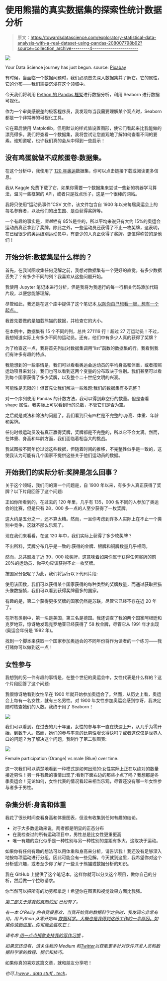 # 使用熊猫的真实数据集的探索性统计数据分析

> 原文：<https://towardsdatascience.com/exploratory-statistical-data-analysis-with-a-real-dataset-using-pandas-208007798b92?source=collection_archive---------4----------------------->

![](img/6330b4518cb118833140169c896b612e.png)

Your Data Science journey has just begun. source: [Pixabay](https://pixabay.com/en/jogging-run-sport-jog-sporty-race-2343558)

有时候，当面临一个数据问题时，我们必须首先深入数据集并了解它。它的属性，它的分布——我们需要沉浸在这个领域中。

今天我们将利用 [Python 的 Pandas 框架](http://www.datastuff.tech/data-science/exploratory-data-analysis-with-pandas-and-jupyter-notebooks/)进行数据分析，利用 Seaborn 进行数据可视化。

作为一个审美感很差的极客程序员，我发现每当我需要理解某个观点时，Seaborn 都是一个非常棒的可视化工具。

它在幕后使用 Matplotlib，但用默认的样式值设置图形，使它们看起来比我能做的漂亮得多。我们将查看一个数据集，我将尝试让您直观地了解如何查看不同的要素。谁知道呢，也许我们真的会从中得到一些启示！

## 没有鸡蛋就做不成煎蛋卷:数据集。

在这个分析中，我使用了 [120 年奥运](https://www.kaggle.com/heesoo37/120-years-of-olympic-history-athletes-and-results#athlete_events.csv)数据集，你可以点击链接下载或阅读更多信息。

我从 Kaggle 免费下载了它，如果你需要一个数据集来尝试一些新的机器学习算法，温习一些框架的 API，或者只是找点乐子，这是一个很棒的网站。

我将只使用“运动员事件”CSV 文件，该文件包含自 1900 年以来每届奥运会上的每名参赛者，以及他们的出生国、是否获得奖牌等。

一个有趣的事实是，*奖牌*栏有 85%是空的，所以平均来说只有大约 15%的奥运会运动员真正拿到了奖牌。除此之外，一些运动员还获得了不止一枚奖牌，这表明，在已经很少的奥运级别运动员中，有更少的人真正获得了奖牌。更值得称赞的是他们！

## 开始分析:数据集是什么样的？

首先，在我试图收集任何见解之前，我想对数据集有一个更好的直觉。有多少数据丢失了？有多少不同的列？我喜欢从这些问题开始。

我使用 Jupyter 笔记本进行分析，但是我将为我运行的每一行相关代码添加代码片段，以便您能够理解。

尽管如此，我还是在这个库中提供了这个笔记本[,以防你自己想看一眼，想有一个起点。](https://github.com/StrikingLoo/Olympics-analysis-notebook/)

我首先要做的是加载熊猫的数据，并检查它的大小。

在本例中，数据集有 15 个不同的列，总共 271116 行！超过 27 万运动员！不过，我想知道实际上有多少不同的运动员。还有，他们中有多少人真的获得了奖牌？

为了检查这一点，我将首先列出对数据集调用“list”函数的数据集的行。我看到我们有许多有趣的特点。

我能想到的一些事情是，我们可以看看奥运会运动员的平均身高和体重，或者按照运动项目来划分。我们也可以看到这两个变量的分布取决于性别。我们甚至可以看到每个国家获得了多少奖牌，以及整个二十世纪文明的兴衰。

可能性是无限的！但首先让我们解决一些难题:我们的数据集有多完整？

对一个序列使用 Pandas 的计数方法，我可以得到非空行的数量。但是查看 shape 属性，我实际上可以看到行的总数，不管它们是否为空。

之后就是减法和除法的问题了。我们看到只有四栏是不完整的:身高、体重、年龄和奖牌。

任何时候运动员没有真正赢得奖牌，奖牌都是不完整的，所以它不会太满。然而，在体重、身高和年龄方面，我们面临着相当大的挑战。

我试图按不同年份过滤这些数据，但随着时间的推移，不完整性似乎是一致的，这使我认为可能有几个国家不提供这些关于他们运动员的数据。

## 开始我们的实际分析:奖牌是怎么回事？

关于这个领域，我们问的第一个问题是，自 1900 年以来，有多少人真正获得了奖牌？以下片段回答了这个问题:

正如你所看到的，在过去的 120 年里，几乎有 135，000 名不同的人参加了奥运会的比赛，但是只有 28，000 多一点的人至少获得了一枚奖牌。

这大约是五分之一，还不算太糟。然而，一旦你考虑到许多人实际上在不止一个类别中竞争，这就不那么乐观了。

现在我们来看看，在这 120 年中，我们实际上获得了多少枚奖牌？

不出所料，奖牌分布几乎是一致的:获得的金牌、银牌和铜牌数量几乎相同。

然而，总共颁发了近 39，000 枚奖牌，这意味着如果你属于获得任何奖牌的前 20%的运动员，你平均应该获得不止一枚奖牌。

按国家分配呢？为此，我们将运行以下代码片段:

使用该函数，我们可以获得某个国家获得的每种类型的奖牌数量，而通过获取熊猫头像数据帧，我们可以看到获得奖牌最多的国家。

有趣的是，第二个获得更多奖牌的国家仍然是苏联，尽管它已经不存在近 20 年了。

在所有类别中，第一名是美国，第三名是德国。我还调查了我的两个国家阿根廷和克罗地亚，惊讶地发现克罗地亚已经获得了 58 枚金牌，尽管它从 1991 年才出现(奥运会年份是 1992 年)。

找到一个脚本来获取一个国家参加奥运会的不同年份将作为读者的一个练习——我打赌你可以做到这一点！

## 女性参与

我想到的另一件有趣的事情是，在整个世纪的奥运会中，女性代表是什么样的？这个片段回答了这个问题:

我很惊讶地看到女性早在 1900 年就开始参加奥运会了。然而，从历史上看，奥运会上每有一名女性，就有三名男性。对 1900 年女性参加奥运会感到惊讶，我决定随时核查她们的人数。我终于用了 Seaborn！

![](img/37ab94e97f725348f9c8a506135c26d2.png)

我们可以看到，在过去的几十年里，女性的参与率一直在快速上升，从几乎为零开始，到数千人。然而，她们的参与率真的比男性增长得快吗？或者这仅仅是世界人口的问题？为了解决这个问题，我制作了第二张图表:

![](img/2a0d66840a85e802b14f64250ad7eb83.png)

Female participation (Orange) vs male (Blue) over time.

这一次我们可以清楚地看到一种模式是如何出现的:女性实际上正在以绝对的数量接近男性！另一件有趣的事情出现了:看到下面右边的那些小点了吗？我想那是冬季奥运会！无论如何，女性代表的情况看起来相当乐观，尽管还没有哪一年女性参与者多于男性。

## 杂集分析:身高和体重

我花了很长时间查看身高和体重图表，但没有收集到任何有趣的结论。

*   对于大多数运动来说，两者都是明显的正态分布
*   在我检查过的所有运动项目中，男性总是比女性更重更高
*   唯一有趣的变化似乎是一种性别与另一种性别的差距有多大，这取决于运动。

如果你有任何有趣的想法可以用体重和身高来分析，请告诉我！我还没有足够深入地按每项运动进行分组，因此可能会有一些见解。今天就到这里，我希望你对这个分析感兴趣，或者至少你了解了一些关于熊猫或数据分析的知识。

我在 GitHub 上提供了这个笔记本，这样你就可以分叉这个项目，做你自己的分析，然后做一个拉取请求。

你当然可以把所有的功劳都拿走！希望你在图表和视觉效果方面比我强。

[*第二部关于体育的真知灼见*](/olympics-kaggle-dataset-exploratory-analysis-part-2-understanding-sports-4b8d73a8ec30) *已经有了。*

*有一本 O'Reilly 的书我很喜欢，当我开始我的数据科学之旅时，我发现它非常有用。用 Python* *从零开始叫* [*数据科学，大概也是我得到这份工作的一半原因。如果你读到这里，你可能会喜欢它！*](https://www.bookdepository.com/book/9781491901427/?a_aid=strikingloo&chan=ws)

*请考虑* [*用一点点捐款支持我的写作习惯*](https://www.buymeacoffee.com/strikingloo) *。*

*如果您还没有，请关注我的 Medium 和*[*Twitter*](http://www.twitter.com/strikingloo)*以获取更多针对软件开发人员和数据科学家的教程、提示和技巧。*

如果你真的喜欢这篇文章，就和朋友分享吧！

*也可上*[*www . data stuff . tech*](http://www.datastuff.tech/data-analysis/exploratory-data-analysis-pandas-seaborn/)*。*
